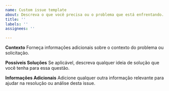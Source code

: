 ```yaml
---
name: Custom issue template
about: Descreva o que você precisa ou o problema que está enfrentando.
title: ''
labels: ''
assignees: ''

---
```


**Contexto**
Forneça informações adicionais sobre o contexto do problema ou solicitação.

**Possíveis Soluções**
Se aplicável, descreva qualquer ideia de solução que você tenha para essa questão.

**Informações Adicionais**
Adicione qualquer outra informação relevante para ajudar na resolução ou análise desta issue.
